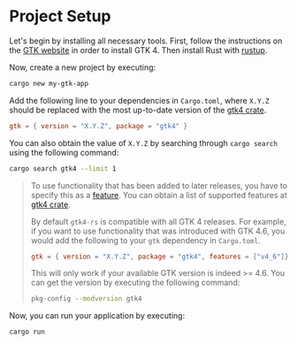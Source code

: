# Project Setup

Let's begin by installing all necessary tools. First, follow the instructions
on the [GTK website](https://www.gtk.org/docs/installations/) in order to
install GTK 4. Then install Rust with [rustup](https://rustup.rs/).

Now, create a new project by executing:

```bash
cargo new my-gtk-app
```

Add the following line to your dependencies in `Cargo.toml`, where `X.Y.Z`
should be replaced with the most up-to-date version of the
[gtk4 crate](https://crates.io/crates/gtk4).

```toml
gtk = { version = "X.Y.Z", package = "gtk4" }
```

You can also obtain the value of `X.Y.Z` by searching through `cargo search`
using the following command:

```bash
cargo search gtk4 --limit 1
```

> To use functionality that has been added to later releases, you have to specify
> this as a [feature](https://doc.rust-lang.org/cargo/reference/features.html).
> You can obtain a list of supported features at [gtk4
> crate](https://crates.io/crates/gtk4).
>
> By default `gtk4-rs` is compatible with all GTK 4 releases.  For example, if
> you want to use functionality that was introduced with GTK 4.6, you would add
> the following to your `gtk` dependency in `Cargo.toml`.
>
> ```toml
> gtk = { version = "X.Y.Z", package = "gtk4", features = ["v4_6"]}
> ```
>
> This will only work if your available GTK version is indeed >= 4.6.
> You can get the version by executing the following command:
>
> ```bash
> pkg-config --modversion gtk4
> ```

Now, you can run your application by executing:

```bash
cargo run
```
